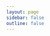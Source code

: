 ```yaml
---
layout: page
sidebar: false
outline: false
---
```


<script setup>
import {  VPTeamPage, VPTeamPageTitle, VPTeamMembers, VPTeamPageSection } from 'vitepress/theme'

const members = [
  {
    avatar: 'https://avatars.githubusercontent.com/u/149990805?v=4',
    name: 'MassroiLeon',
    title: 'Web Creator',
    links: [
      { icon: 'github', link: 'https://github.com/MassroiLeon' }
    ],
    sponsor: 'https://ganknow.com/massroileon/tip',
  },
  {
    avatar: 'https://avatars.githubusercontent.com/u/61457128?v=4',
    name: 'Team Aurora',
    title: 'Owner',
    links: [
      { icon: 'github', link: 'https://github.com/ZephyrAurora' },
      { icon: 'youtube', link: 'https://youtube.com/@moddedarcaea?si=UYubpf4G1efeOLNV' }
    ]
  },
  {
    avatar: 'https://avatars.githubusercontent.com/u/84841152?v=4',
    name: 'Veha',
    title: 'using VitePress',
    links: [
      { icon: 'github', link: 'https://github.com/Veha0001' },
      { icon: 'kofi', link: 'https://ko-fi.com/Veha0001' },
    ]
  },
]
const mention = [
  {
    avatar: 'https://yt3.googleusercontent.com/LQonFOthYiWyFpDR-qdSekhPd7y4q1fOcAH1MYTW2bagvBr3m-Vqjb5rbBAMobyG0cuHB3NCvg=s160-c-k-c0x00ffffff-no-rj',
    name: 'Ellie',
    title: 'Tester',
    links: [
      { icon: 'youtube', link: 'https://youtube.com/@a._Ellie?si=1zMBLAECfKKuoMXe' }
    ]
  },

]
</script>

<VPTeamPage>
  <VPTeamPageTitle>
    <template #title>Team Aurora</template>
  </VPTeamPageTitle>
  <VPTeamMembers size="medium" :members="members" />
  <VPTeamPageSection>
    <template #title>Worth Mentioning</template>
    <template #members>
      <VPTeamMembers size="small" :members="mention" />
    </template>
    <template #lead>Thanks to all Supporters!</template>
  </VPTeamPageSection>
</VPTeamPage>
